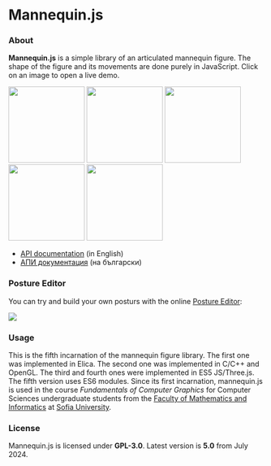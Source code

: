 # Mannequin.js

### About

**Mannequin.js** is a simple library of an articulated mannequin figure.
The shape of the figure and its movements are done purely in JavaScript.
Click on an image to open a live demo.

[<img src="https://boytchev.github.io/mannequin.js/docs/snapshots/example-posture.jpg" width="150">](https://boytchev.github.io/mannequin.js/docs/example-posture.html)
[<img src="https://boytchev.github.io/mannequin.js/docs/snapshots/example-figure-types.jpg" width="150">](https://boytchev.github.io/mannequin.js/docs/example-figure-types.html)
[<img src="https://boytchev.github.io/mannequin.js/docs/snapshots/example-custom-body-parts.jpg" width="150">](https://boytchev.github.io/mannequin.js/docs/example-custom-body-parts.html)
[<img src="https://boytchev.github.io/mannequin.js/docs/snapshots/example-point.jpg" width="150">](https://boytchev.github.io/mannequin.js/docs/example-point.html)
[<img src="https://boytchev.github.io/mannequin.js/docs/snapshots/example-scene.jpg" width="150">](https://boytchev.github.io/mannequin.js/docs/example-scene.html)

* [API documentation](docs/api.md) (in English)
* [АПИ документация](docs/api-bg.md) (на български)


### Posture Editor

You can try and build your own posturs with the online [Posture Editor](https://boytchev.github.io/mannequin.js/src/editor/posture-editor.html):

[<img src="https://boytchev.github.io/mannequin.js/docs/snapshots/example-posture-editor.jpg">](https://boytchev.github.io/mannequin.js/src/editor/posture-editor.html)

### Usage

This is the fifth incarnation of the mannequin figure library. The first one was
implemented in Elica. The second one was implemented in C/C++ and OpenGL. The
third and fourth ones were implemented in ES5 JS/Three.js. The fifth version
uses ES6 modules. Since its first incarnation, mannequin.js is used in the
course *Fundamentals of Computer Graphics* for Computer Sciences undergraduate
students from the [Faculty of Mathematics and Informatics](https://www.fmi.uni-sofia.bg/en) at [Sofia University](https://www.uni-sofia.bg/index.php/eng).

### License

Mannequin.js is licensed under **GPL-3.0**. Latest version is **5.0** from
July 2024.
